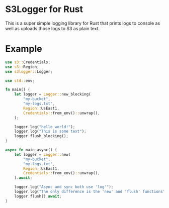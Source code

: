 # S3Logger for Rust

This is a super simple logging library for Rust that prints logs to console as well as uploads those logs to S3 as plain text.

# Example

```rust
use s3::Credentials;
use s3::Region;
use s3logger::Logger;

use std::env;

fn main() {
    let logger = Logger::new_blocking(
        "my-bucket",
        "my-logs.txt",
        Region::UsEast1,
        Credentials::from_env()::unwrap(),
    );

    logger.log("hello world!");
    logger.log("This is some text");
    logger.flush_blocking();
}

async fn main_async() {
    let logger = Logger::new(
        "my-bucket",
        "my-logs.txt",
        Region::UsEast1,
        Credentials::from_env()::unwrap(),
    ).await;

    logger.log("Async and sync both use 'log'");
    logger.log("The only difference is the 'new' and 'flush' functions");
    logger.flush().await;
}
```
